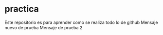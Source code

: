 # practica
Este repositorio es para aprender como se realiza todo lo de github
Mensaje nuevo de prueba
Mensaje de prueba 2
